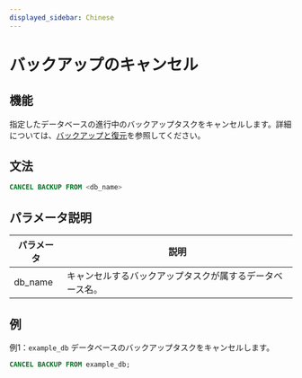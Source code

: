 ```yaml
---
displayed_sidebar: Chinese
---
```


# バックアップのキャンセル

## 機能

指定したデータベースの進行中のバックアップタスクをキャンセルします。詳細については、[バックアップと復元](../../../administration/Backup_and_restore.md)を参照してください。

## 文法

```SQL
CANCEL BACKUP FROM <db_name>
```

## パラメータ説明

| **パラメータ** | **説明**               |
| -------------- | ---------------------- |
| db_name        | キャンセルするバックアップタスクが属するデータベース名。 |

## 例

例1：`example_db` データベースのバックアップタスクをキャンセルします。

```SQL
CANCEL BACKUP FROM example_db;
```
